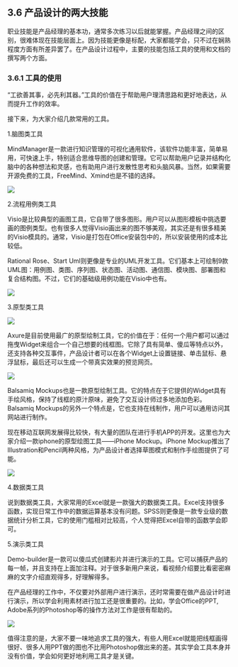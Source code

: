 ## 3.6 产品设计的两大技能

职业技能是产品经理的基本功，通常多次练习以后就能掌握。产品经理之间的区别，很难体现在技能层面上。因为技能更像是标配，大家都能学会，只不过在娴熟程度方面有所差异罢了。在产品设计过程中，主要的技能包括工具的使用和文档的撰写两个方面。

### 3.6.1 工具的使用

“工欲善其事，必先利其器。”工具的价值在于帮助用户理清思路和更好地表达，从而提升工作的效率。

接下来，为大家介绍几款常用的工具。

1.脑图类工具

MindManager是一款进行知识管理的可视化通用软件，该软件功能丰富，简单易用，可快速上手，特别适合思维导图的创建和管理。它可以帮助用户记录并结构化脑中的各种想法和灵感，也有助用户进行发散性思考和头脑风暴。当然，如果需要开源免费的工具，FreeMind、Xmind也是不错的选择。

![](images/image02045_jpeg)

2.流程用例类工具

Visio是比较典型的画图工具，它自带了很多图形。用户可以从图形模板中挑选要画的图例类型。也有很多人觉得Visio画出来的图不够美观，其实还是有很多精美的Visio模具的。通常，Visio是打包在Office安装包中的，所以安装使用的成本比较低。

Rational Rose、Start Uml则更像是专业的UML开发工具。它们基本上可绘制9款UML图：用例图、类图、序列图、状态图、活动图、通信图、模块图、部署图和复合结构图。不过，它们的基础级用例功能在Visio中也有。

![](images/image02046_jpeg)

3.原型类工具

![](images/image02047_jpeg)

Axure是目前使用最广的原型绘制工具，它的价值在于：任何一个用户都可以通过拖曳Widget来组合一个自己想要的线框图。它除了具有简单、傻瓜等特点以外，还支持各种交互事件，产品设计者可以在各个Widget上设置链接、单击鼠标、悬浮鼠标，最后还可以生成一个带真实效果的预览网页。

![](images/image02048_jpeg)

Balsamiq Mockups也是一款原型绘制工具。它的特点在于它提供的Widget具有手绘风格，保持了线框的原汁原味，避免了交互设计师过多地添加色彩。Balsamiq Mockups的另外一个特点是，它也支持在线制作，用户可以通用访问其网站进行制作。

现在移动互联网发展得比较快，有大量的团队在进行手机APP的开发。这里也为大家介绍一款iphone的原型绘图工具——iPhone Mockup。iPhone Mockup推出了Illustration和Pencil两种风格，为产品设计者选择草图模式和制作手绘图提供了可能。

![](images/image02049_jpeg)

4.数据类工具

说到数据类工具，大家常用的Excel就是一款强大的数据类工具。Excel支持很多函数，实现日常工作中的数据运算基本没有问题。SPSS则更像是一款专业级的数据统计分析工具，它的使用门槛相对比较高，个人觉得把Excel自带的函数学会即可。

5.演示类工具

Demo-builder是一款可以傻瓜式创建影片并进行演示的工具。它可以捕获产品的每一帧，并且支持在上面加注释。对于很多新用户来说，看视频介绍要比看密密麻麻的文字介绍直观得多，好理解得多。

在产品经理的工作中，不仅要对外部用户进行演示，还时常需要在做产品设计时进行演示，所以学会利用素材进行加工还是很重要的。比如，学会Office的PPT, Adobe系列的Photoshop等的操作方法对工作是很有帮助的。

![](images/image02050_jpeg)

值得注意的是，大家不要一味地追求工具的强大，有些人用Excel就能把线框画得很好、很多人用PPT做的图也不比用Photoshop做出来的差。其实学会工具本身并没有价值，学会如何更好地利用工具才是关键。
